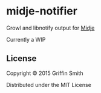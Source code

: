 # midje-notifier

Growl and libnotify output for [Midje][midje]

[midje]: http://github.com/marick/midje

Currently a WIP

## License

Copyright © 2015 Griffin Smith

Distributed under the MIT License
